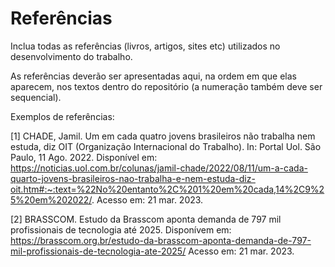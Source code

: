 # Referências

Inclua todas as referências (livros, artigos, sites etc) utilizados no desenvolvimento do trabalho.

As referências deverão ser apresentadas aqui, na ordem em que elas aparecem, nos textos dentro do repositório (a numeração também deve ser sequencial).

Exemplos de referências:

[1] CHADE, Jamil. Um em cada quatro jovens brasileiros não trabalha nem estuda, diz OIT (Organização Internacional do Trabalho). In: Portal Uol. São Paulo, 11 Ago. 2022.
Disponível em: https://noticias.uol.com.br/colunas/jamil-chade/2022/08/11/um-a-cada-quarto-jovens-brasileiros-nao-trabalha-e-nem-estuda-diz-oit.htm#:~:text=%22No%20entanto%2C%201%20em%20cada,14%2C9%25%20em%202022/.
Acesso em: 21 mar. 2023.

[2] BRASSCOM. Estudo da Brasscom aponta demanda de 797 mil profissionais de tecnologia até 2025. 
Disponívem em: https://brasscom.org.br/estudo-da-brasscom-aponta-demanda-de-797-mil-profissionais-de-tecnologia-ate-2025/
Acesso em: 21 mar. 2023.
